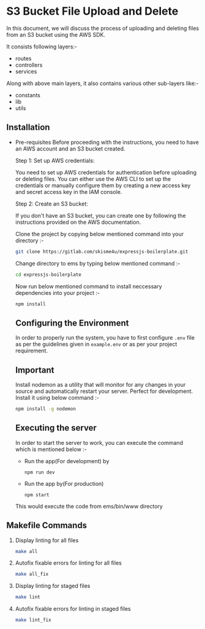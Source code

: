 # S3 Bucket File Upload and Delete

In this document, we will discuss the process of uploading and deleting files from an S3 bucket using the AWS SDK.

It consists following layers:-

- routes
- controllers
- services

Along with above main layers, it also contains various other sub-layers like:-

- constants
- lib
- utils

## Installation

- Pre-requisites
  Before proceeding with the instructions, you need to have an AWS account and an S3 bucket created.

  Step 1: Set up AWS credentials:

  You need to set up AWS credentials for authentication before uploading or deleting files. You can either use the AWS CLI to set up the credentials or manually configure them by creating a new access key and secret access key in the IAM console.

  Step 2: Create an S3 bucket:

  If you don't have an S3 bucket, you can create one by following the instructions provided on the AWS documentation.

  
  Clone the project by copying below mentioned command into your directory :-

  ```sh
  git clone https://gitlab.com/skisme4u/expressjs-boilerplate.git
  ```

  Change directory to ems by typing below mentioned command :-

  ```sh
  cd expressjs-boilerplate
  ```

  Now run below mentioned command to install neccessary dependencies into your project :-

  ```sh
  npm install
  ```

  ## Configuring the Environment

  In order to properly run the system, you have to first configure `.env` file as per the guidelines given in `example.env` or as per your project requirement.

  ## Important

  Install nodemon as a utility that will monitor for any changes in your source and automatically restart your server. Perfect for development. Install it using below command :-

  ```sh
  npm install -g nodemon
  ```

  ## Executing the server

  In order to start the server to work, you can execute the command which is mentioned below :-

  - Run the app(For development) by

    ```
    npm run dev
    ```

  - Run the app by(For production)

    ```
    npm start
    ```

  This would execute the code from ems/bin/www directory

## Makefile Commands

1. Display linting for all files

   ```sh
   make all
   ```

2. Autofix fixable errors for linting for all files

   ```sh
   make all_fix
   ```

3. Display linting for staged files

   ```sh
   make lint
   ```

4. Autofix fixable errors for linting in staged files

   ```sh
   make lint_fix
   ```
